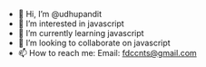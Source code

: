 - 👋 Hi, I’m @udhupandit
- 👀 I’m interested in javascript
- 🌱 I’m currently learning javascript
- 💞️ I’m looking to collaborate on javascript
- 📫 How to reach me: Email: fdccnts@gmail.com

<!---
udhupandit/udhupandit is a ✨ special ✨ repository because its `README.md` (this file) appears on your GitHub profile.
You can click the Preview link to take a look at your changes.
--->
